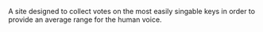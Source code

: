 A site designed to collect votes on the most easily singable keys in order to provide an average range for the human voice.
